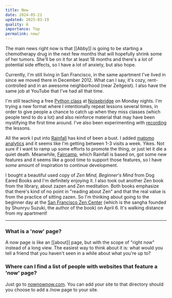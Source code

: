 ```yaml
---
title: Now
date: 2024-05-21
updated: 2025-03-19
quality: A
importance: Top
permalink: now/
---
```

The main news right now is that [[Abby]] is going to be starting a chemotherapy
drug in the next few months that will hopefully shrink some of her tumors.
She'll be on it for at least 18 months and there's a lot of potential side
effects, so I have a lot of anxiety, but also hope.

Currently, I'm still living in San Francisco, in the same apartment I've lived
in since we moved there in December 2012. What can I say, it's cozy,
rent-controlled and in an awesome neighborhood (near Zeitgeist). I also have the
same job at YouTube that I've had all that time.

I'm still teaching a free [Python
class](https://www.noisebridge.net/wiki/PyClass) at
[Noisebridge](http://noisebridge.net/) on Monday nights. I'm trying a new format
where I intentionally repeat lessons several times, in order to give people a
chance to catch up when they miss classes (which people tend to do a lot) and
also reinforce material that may have been mystifying the first time around.
I've also been experimenting with
[recording](https://www.youtube.com/watch?v=2XALGw2P4Ac) the lessons.

All the work I put into [Rainfall](https://rainfall.dev) has kind of been a
bust. I added [matomo analytics](https://matomo.org/) and it seems like I'm
getting between 1-3 visits a week. Yikes. Not sure if I want to ramp up some
efforts to promote the thing, or just let it die a quiet death. Meanwhile,
[Faircamp](https://simonrepp.com/faircamp/), which Rainfall is based on, got
some new features and it seems like a good time to support those features, so I
have _some_ amount of inspiration to continue development.

I bought a beautiful used copy of _Zen Mind, Beginner's Mind_ from Dog Eared
Books and I'm definitely enjoying it. I also took out another Zen book from the
library, about zazen and Zen meditation. Both books emphasize that there's kind
of no point in "reading about Zen" and that the real value is from the practice
of sitting zazen. So I'm thinking about going to the beginner day at the [San
Francisco Zen Center](https://sfzc.org) (which is the sangha founded by Shunryu
Suzuki, the author of the book) on April 6. It's walking distance from my
apartment!

---

### What is a 'now' page?

A now page is like an [[about]] page, but with the scope of "right now" instead
of a long view. The easiest way to think about it is: what would you tell a
friend that you haven't seen in a while about what you're up to?

### Where can I find a list of people with websites that feature a 'now' page?

Just go to [nownownow.com](https://nownownow.com). You can add your site to that
directory should you choose to add a /now page to your site.
